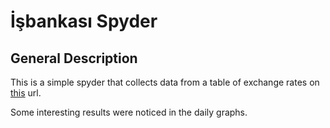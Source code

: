 # İşbankası Spyder

## General Description

  This is a simple spyder that collects data from a table of exchange rates on [this](https://www.isbank.com.tr/en/foreign-exchange-rates) url.

  Some interesting results were noticed in the daily graphs.
  